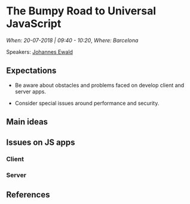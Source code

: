 # The Bumpy Road to Universal JavaScript

*When: 20-07-2018 | 09:40 - 10:20*, *Where: Barcelona*

Speakers: [Johannes Ewald](https://jscamp.tech/speakers/johannes-ewald)

## Expectations

- Be aware about obstacles and problems faced on develop client and server apps.

- Consider special issues around performance and security.

## Main ideas

## Issues on JS apps

### Client

### Server

## References
